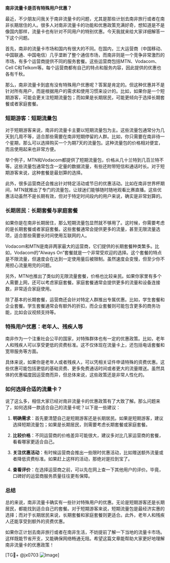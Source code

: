 **南非流量卡是否有特殊用户优惠？**

最近，不少朋友问我关于南非流量卡的问题，尤其是那些计划去南非旅行或者在南非长期居住的人。很多人对南非流量卡的功能和优惠政策充满好奇，想知道是不是像国内那样，流量卡也有针对不同用户的特别优惠。今天我就来给大家详细解答一下这个问题。

首先，南非的流量卡市场和国内有很大的不同。在国内，三大运营商（中国移动、中国联通、中国电信）几乎垄断了整个通信市场，而南非则是一个竞争非常激烈的市场，有多个运营商提供不同的服务套餐。这些运营商包括MTN、Vodacom、Cell C和Telkom等。每个运营商都有自己的特点和服务内容，因此提供的优惠也各有千秋。

那么，南非流量卡到底有没有特殊用户优惠呢？答案是肯定的。但这种优惠并不是针对所有用户，而是根据用户的需求和使用习惯来设计的。比如，如果你是一个短期游客，可能会更关注短期流量包；而如果是长期居民，可能更倾向于选择长期套餐或者家庭套餐。

### 短期游客：短期流量包

对于短期游客来说，南非的流量卡主要以短期流量包为主。这些流量包通常分为几天到几周不等，适合那些需要在南非短期停留的人群。比如，你只需要在南非待一个星期，那么可以选择购买一个为期7天的流量包。这种流量包的价格相对便宜，而且使用起来也非常方便。

举个例子，MTN和Vodacom都提供了短期流量包，价格从几十兰特到几百兰特不等。这些流量包通常包含一定量的数据流量，有些还附带短信和通话时长。对于短期游客来说，这种套餐是最划算的选择。

此外，很多运营商还会推出针对特定活动或节日的优惠活动。比如在南非世界杯期间，MTN就推出了专门的流量包，让球迷们能够随时随地观看比赛直播。这些优惠活动虽然不是长期有效，但对于特定时间段内的用户来说，确实是非常划算的。

### 长期居民：长期套餐与家庭套餐

如果你是在南非长期居住，那么短期流量包显然就不够用了。这时候，你需要考虑的是长期套餐或者家庭套餐。这些套餐通常会提供更多的流量，甚至无限流量选项，适合那些需要长时间使用互联网的人。

Vodacom和MTN是南非两家最大的运营商，它们提供的长期套餐种类繁多。比如，Vodacom的“Always On”套餐就是一个非常受欢迎的选择。这个套餐的特点是不限流量，但速度会在达到一定使用量后被限制。虽然速度会变慢，但至少你不用担心流量用完的问题。

另外，MTN也推出了类似的无限流量套餐，价格也比较亲民。如果你家里有多个人需要上网，还可以考虑家庭套餐。家庭套餐通常会提供更多的流量和设备连接数，非常适合家庭使用。

除了基本的长期套餐，运营商还会针对特定人群推出专属优惠。比如，学生套餐和企业套餐。学生套餐通常会有额外的折扣，而企业套餐则可能包含更多的商务功能，比如会议视频支持等。

### 特殊用户优惠：老年人、残疾人等

南非作为一个注重社会公平的国家，对特殊群体也有一定的优惠政策。比如，老年人和残疾人可以享受更低的资费标准。这不仅体现在流量卡上，还包括电话套餐和宽带服务等方面。

具体来说，如果你是老年人或者残疾人，可以凭相关证件申请特殊的资费优惠。这些优惠可能包括更低的基础资费、更多免费通话时间或者更大的流量赠送。虽然具体的优惠幅度因运营商而异，但总体来说，这些政策还是非常人性化的。

### 如何选择合适的流量卡？

说了这么多，相信大家已经对南非流量卡的优惠政策有了大致了解。那么问题来了，如何选择一款适合自己的流量卡呢？以下是一些建议：

1. **明确需求**：首先要清楚自己是短期游客还是长期居民。如果是短期游客，建议选择短期流量包；如果是长期居民，则需要考虑长期套餐或家庭套餐。

2. **比较价格**：不同运营商的价格差异可能很大，建议多对比几家运营商的套餐，看看哪家更适合自己。

3. **关注优惠活动**：有时候运营商会推出一些限时优惠活动，比如赠送额外流量或者降低资费标准。如果赶上这样的活动，那绝对是捡到宝了。

4. **查看评价**：在选择运营商之前，可以先在网上查一下其他用户的评价。毕竟，口碑好的运营商服务质量往往更有保障。

### 总结

总的来说，南非流量卡确实有一些针对特殊用户的优惠。无论是短期游客还是长期居民，都能找到适合自己的套餐。对于短期游客来说，短期流量包是最经济实惠的选择；而对于长期居民来说，长期套餐和家庭套餐则更适合。此外，老年人和残疾人还能享受到额外的资费优惠。

如果你正计划去南非旅行或者在南非生活，不妨提前了解一下当地的流量卡市场。这样既能节省开支，又能确保网络畅通无阻。希望这篇文章能帮助大家更好地理解南非流量卡的优惠政策！

[TG💪+ @jx0703 ![Image](https://github.com/user-attachments/assets/dbca1d08-cadb-493c-b0ec-ad6f7a83f270)]